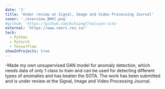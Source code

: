 ```yaml
---
date: '1'
title: 'Under review at Signal, Image and Video Processing Journal'
cover: './overview_BMVC.png'
#github: 'https://github.com/bchiang7/halcyon-site'
external: 'https://www.ceeri.res.in/'
tech:
  - Python
  - Pytorch
  - TensorFlow
showInProjects: true
---
```


-Made my own unsupervised GAN model for anomaly detection, which needs data of only 1 class
to train and can be used for detecting different types of anomalies and has beaten the SOTA.
The work has been submitted and is under review at the Signal, Image and Video Processing Journal.
